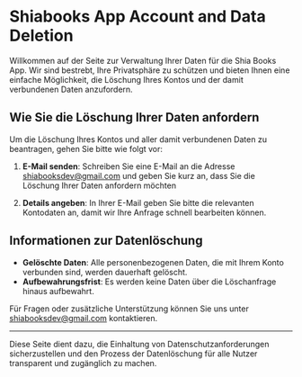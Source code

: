 # Shiabooks App Account and Data Deletion

Willkommen auf der Seite zur Verwaltung Ihrer Daten für die Shia Books App. Wir sind bestrebt, Ihre Privatsphäre zu schützen und bieten Ihnen eine einfache Möglichkeit, die Löschung Ihres Kontos und der damit verbundenen Daten anzufordern.

## Wie Sie die Löschung Ihrer Daten anfordern

Um die Löschung Ihres Kontos und aller damit verbundenen Daten zu beantragen, gehen Sie bitte wie folgt vor:

1. **E-Mail senden**: Schreiben Sie eine E-Mail an die Adresse [shiabooksdev@gmail.com]() und geben Sie kurz an, dass Sie die Löschung Ihrer Daten anfordern möchten

2. **Details angeben**: In Ihrer E-Mail geben Sie bitte die relevanten Kontodaten an, damit wir Ihre Anfrage schnell bearbeiten können.

## Informationen zur Datenlöschung

- **Gelöschte Daten**: Alle personenbezogenen Daten, die mit Ihrem Konto verbunden sind, werden dauerhaft gelöscht.
- **Aufbewahrungsfrist**: Es werden keine Daten über die Löschanfrage hinaus aufbewahrt.

Für Fragen oder zusätzliche Unterstützung können Sie uns unter [shiabooksdev@gmail.com](mailto:shiabooksdev@gmail.com) kontaktieren.

---

Diese Seite dient dazu, die Einhaltung von Datenschutzanforderungen sicherzustellen und den Prozess der Datenlöschung für alle Nutzer transparent und zugänglich zu machen.
